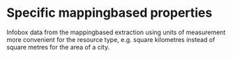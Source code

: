 # Specific mappingbased properties
Infobox data from the mappingbased extraction using units of measurement more convenient for the resource type, e.g. square kilometres instead of square metres for the area of a city.

